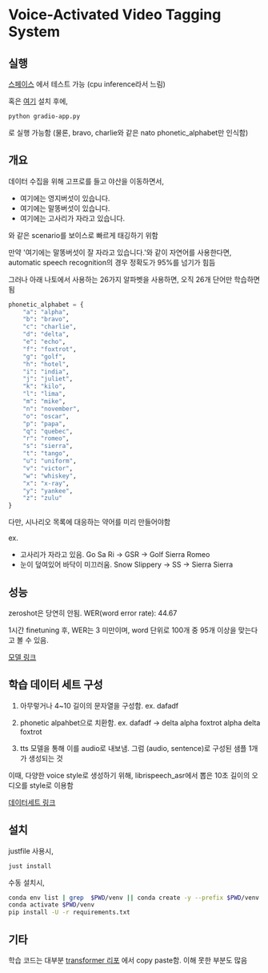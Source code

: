 # Voice-Activated Video Tagging System

## 실행 

[스페이스](https://huggingface.co/spaces/famousdetectiveadrianmonk/whisper-small-nato-phonetic-alphabet)
에서 테스트 가능 (cpu inference라서 느림)


혹은 [여기](#설치) 설치 후에,

```bash
python gradio-app.py
```
로 실행 가능함
(물론, bravo, charlie와 같은 nato phonetic_alphabet만 인식함)


## 개요 

데이터 수집을 위해 고프로를 들고 야산을 이동하면서, 

- 여기에는 영지버섯이 있습니다. 
- 여기에는 말똥버섯이 있습니다.
- 여기에는 고사리가 자라고 있습니다.

와 같은 scenario를 보이스로 빠르게 태깅하기 위함
 
만약 '여기에는 말똥버섯이 잘 자라고 있습니다.'와 같이 자연어를 사용한다면, automatic speech recognition의 경우 정확도가 95%를 넘기가 힘듬

그러나 아래 나토에서 사용하는 26가지 알파벳을 사용하면, 오직 26개 단어만 학습하면 됨

```python
phonetic_alphabet = {
    "a": "alpha",
    "b": "bravo",
    "c": "charlie",
    "d": "delta",
    "e": "echo",
    "f": "foxtrot",
    "g": "golf",
    "h": "hotel",
    "i": "india",
    "j": "juliet",
    "k": "kilo",
    "l": "lima",
    "m": "mike",
    "n": "november",
    "o": "oscar",
    "p": "papa",
    "q": "quebec",
    "r": "romeo",
    "s": "sierra",
    "t": "tango",
    "u": "uniform",
    "v": "victor",
    "w": "whiskey",
    "x": "x-ray",
    "y": "yankee",
    "z": "zulu"
}
```

다만, 시나리오 목록에 대응하는 약어를 미리 만들어야함 

ex.
- 고사리가 자라고 있음. Go Sa Ri -> GSR -> Golf Sierra Romeo
- 눈이 덮여있어 바닥이 미끄러움. Snow Slippery -> SS -> Sierra Sierra


## 성능 

zeroshot은 당연히 안됨.
WER(word error rate): 44.67

1시간 finetuning 후, WER는 3 미만이며, word 단위로 100개 중 95개 이상을 맞는다고 볼 수 있음.

[모델 링크](https://huggingface.co/famousdetectiveadrianmonk/whisper-small-nato-phoentic-alphabet)


## 학습 데이터 세트 구성 
1. 아무렇거나 4~10 길이의 문자열을 구성함.
ex. dafadf

2.  phonetic alpahbet으로 치환함.
ex. dafadf -> delta alpha foxtrot alpha delta foxtrot

3. tts 모델을 통해 이를 audio로 내보냄. 
그럼 (audio, sentence)로 구성된 샘플 1개가 생성되는 것 

이때, 다양한 voice style로 생성하기 위해, librispeech_asr에서 뽑은 10초 길이의 오디오를 style로 이용함


[데이터세트 링크](https://huggingface.co/datasets/famousdetectiveadrianmonk/nato-phoentic-alphabet-voice)


##  설치

justfile 사용시,

```bash
just install
```

수동 설치시, 

```bash
conda env list | grep  $PWD/venv || conda create -y --prefix $PWD/venv python=3.11 pip ipykernel -q
conda activate $PWD/venv
pip install -U -r requirements.txt    
```

## 기타

학습 코드는 대부분 [transformer 리포](https://github.com/huggingface/transformers/tree/main/examples/pytorch/speech-recognition)
에서 copy paste함. 이해 못한 부분도 많음
